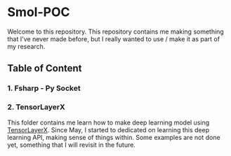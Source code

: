 # Smol-POC

Welcome to this repository. This repository contains me making something that I've never made before, but I really wanted to use / make it as part of my research.

## Table of Content

### 1. Fsharp - Py Socket

### 2. TensorLayerX 

This folder contains me learn how to make deep learning model using [TensorLayerX](https://tensorlayerx.readthedocs.io/en/latest/). Since May, I started to dedicated on learning this deep learning API, making sense of things within. Some examples are not done yet, something that I will revisit in the future.